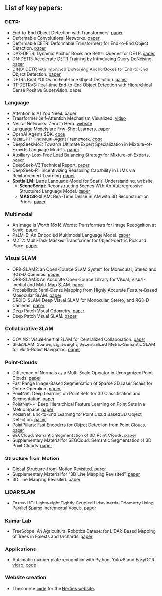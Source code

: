 ## List of key papers:
### DETR:
- End-to-End Object Detection with Transformers. [paper](https://arxiv.org/abs/2005.12872)  
- Deformable Convolutional Networks. [paper](https://arxiv.org/abs/1703.06211)  
- Deformable DETR: Deformable Transformers for End-to-End Object Detection. [paper](https://arxiv.org/abs/2010.04159)  
- DAB-DETR: Dynamic Anchor Boxes are Better Queries for DETR. [paper](https://arxiv.org/abs/2201.12329)  
- DN-DETR: Accelerate DETR Training by Introducing Query DeNoising. [paper](https://arxiv.org/abs/2203.01305)  
- DINO: DETR with Improved DeNoising AnchorBoxes for End-to-End Object Detection. [paper](https://arxiv.org/abs/2203.03605)  
- DETRs Beat YOLOs on Real-time Object Detection. [paper](https://arxiv.org/abs/2304.08069)  
- RT-DETRv3: Real-time End-to-End Object Detection with Hierarchical Dense Positive Supervision. [paper](https://arxiv.org/abs/2409.08475)

### Language
- Attention Is All You Need. [paper](https://arxiv.org/abs/1706.03762)  
- Transformer Self-Attention Mechanism Visualized. [video](https://www.youtube.com/watch?v=u8pSGp__0Xk)  
- Neural Networks: Zero to Hero. [website](https://karpathy.ai/zero-to-hero.html)  
- Language Models are Few-Shot Learners. [paper](https://arxiv.org/abs/2005.14165)  
- OpenAI Agents SDK. [code](https://github.com/openai/openai-agents-python?tab=readme-ov-file)  
- MetaGPT: The Multi-Agent Framework. [code](https://github.com/geekan/MetaGPT)  
- DeepSeekMoE: Towards Ultimate Expert Specialization in Mixture-of-Experts Language Models. [paper](https://arxiv.org/abs/2401.06066)  
- Auxiliary-Loss-Free Load Balancing Strategy for Mixture-of-Experts. [paper](https://arxiv.org/abs/2408.15664)  
- DeepSeek-V3 Technical Report. [paper](https://arxiv.org/abs/2412.19437)  
- DeepSeek-R1: Incentivizing Reasoning Capability in LLMs via Reinforcement Learning. [paper](https://arxiv.org/abs/2501.12948)
- **SpatialLM**: Large Language Model for Spatial Understanding. [website](https://manycore-research.github.io/SpatialLM)
    - **SceneScript**: Reconstructing Scenes With An Autoregressive Structured Language Model. [paper](https://arxiv.org/abs/2403.13064)
    - **MASt3R**-SLAM: Real-Time Dense SLAM with 3D Reconstruction Priors. [paper](https://arxiv.org/abs/2412.12392)

### Multimodal
- An Image is Worth 16x16 Words: Transformers for Image Recognition at Scale. [paper](https://arxiv.org/abs/2010.11929)  
- PaLM-E: An Embodied Multimodal Language Model. [paper](https://arxiv.org/abs/2303.03378)  
- M2T2: Multi-Task Masked Transformer for Object-centric Pick and Place. [paper](https://arxiv.org/abs/2311.00926)  
[]()

### Visual SLAM
- ORB-SLAM2: an Open-Source SLAM System for Monocular, Stereo and RGB-D Cameras. [paper](https://arxiv.org/abs/1610.06475)  
- ORB-SLAM3: An Accurate Open-Source Library for Visual, Visual-Inertial and Multi-Map SLAM. [paper](https://arxiv.org/abs/2007.11898)  
- Probabilistic Semi-Dense Mapping from Highly Accurate Feature-Based Monocular SLAM. [paper](https://www.roboticsproceedings.org/rss11/p41.pdf)  
- DROID-SLAM: Deep Visual SLAM for Monocular, Stereo, and RGB-D Cameras. [paper](https://arxiv.org/abs/2108.10869)  
- Deep Patch Visual Odometry. [paper](https://arxiv.org/abs/2208.04726)  
- Deep Patch Visual SLAM. [paper](https://arxiv.org/abs/2408.01654)  
[]()

### Collaborative SLAM
- COVINS: Visual-Inertial SLAM for Centralized Collaboration. [paper](https://arxiv.org/abs/2108.05756)  
- SlideSLAM: Sparse, Lightweight, Decentralized Metric-Semantic SLAM for Multi-Robot Navigation. [paper](https://arxiv.org/abs/2406.17249)  
[]()  

### Point-Clouds
- Difference of Normals as a Multi-Scale Operator in Unorganized Point Clouds. [paper](https://arxiv.org/abs/1209.1759)  
- Fast Range Image-Based Segmentation of Sparse 3D Laser Scans for Online Operation. [paper](https://www.ipb.uni-bonn.de/pdfs/bogoslavskyi16iros.pdf)  
- PointNet: Deep Learning on Point Sets for 3D Classification and Segmentation. [paper](https://arxiv.org/abs/1612.00593)  
- PointNet++: Deep Hierarchical Feature Learning on Point Sets in a Metric Space. [paper](https://arxiv.org/abs/1706.02413)  
- VoxelNet: End-to-End Learning for Point Cloud Based 3D Object Detection. [paper](https://arxiv.org/abs/1711.06396)  
- PointPillars: Fast Encoders for Object Detection from Point Clouds. [paper](https://arxiv.org/abs/1812.05784)  
- SEGCloud: Semantic Segmentation of 3D Point Clouds. [paper](https://arxiv.org/abs/1710.07563)  
- Supplementary Material for SEGCloud: Semantic Segmentation of 3D Point Clouds. [paper](https://cvgl.stanford.edu/projects/segcloud/supplementary.pdf)  
[]()

### Structure from Motion
- Global Structure-from-Motion Revisited. [paper](https://arxiv.org/abs/2407.20219)  
- Supplementary Material for “3D Line Mapping Revisited”. [paper](http://b1ueber2y.me/projects/LIMAP/limap-supp.pdf)  
- 3D Line Mapping Revisited. [paper](https://arxiv.org/abs/2303.17504)  

### LiDAR SLAM 
- Faster-LIO: Lightweight Tightly Coupled Lidar-Inertial Odometry Using Parallel Sparse Incremental Voxels. [paper](https://ieeexplore.ieee.org/stamp/stamp.jsp?tp=&arnumber=9718203)  
[]()

### Kumar Lab
- TreeScope: An Agricultural Robotics Dataset for LiDAR-Based Mapping of Trees in Forests and Orchards. [paper](https://arxiv.org/abs/2310.02162)  
[]()  

### Applications
- Automatic number plate recognition with Python, Yolov8 and EasyOCR. [video](https://www.youtube.com/watch?v=fyJB1t0o0ms), [code](https://github.com/computervisioneng/automatic-number-plate-recognition-python-yolov8)  

### Website creation
- The source [code](https://github.com/nerfies/nerfies.github.io) for the [Nerfies website](https://nerfies.github.io/).
